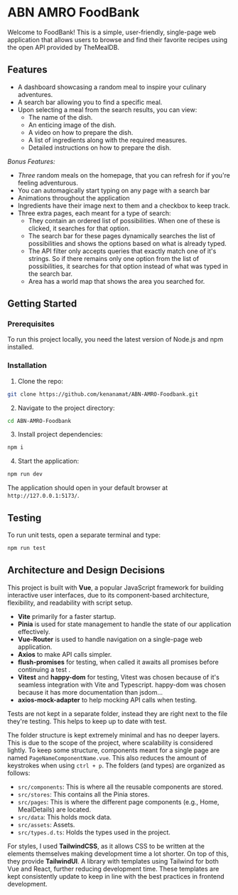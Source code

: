 # ABN AMRO FoodBank

Welcome to FoodBank! This is a simple, user-friendly, single-page web application that allows users to browse and find their favorite recipes using the open API provided by TheMealDB.

## Features

- A dashboard showcasing a random meal to inspire your culinary adventures.
- A search bar allowing you to find a specific meal.
- Upon selecting a meal from the search results, you can view:
  - The name of the dish.
  - An enticing image of the dish.
  - A video on how to prepare the dish.
  - A list of ingredients along with the required measures.
  - Detailed instructions on how to prepare the dish.

_Bonus Features:_

- _Three_ random meals on the homepage, that you can refresh for if you're feeling adventurous.
- You can automagically start typing on any page with a search bar
- Animations throughout the application
- Ingredients have their image next to them and a checkbox to keep track.
- Three extra pages, each meant for a type of search:
  - They contain an ordered list of possibilities. When one of these is clicked, it searches for that option.
  - The search bar for these pages dynamically searches the list of possibilities and shows the options based on what is already typed.
  - The API filter only accepts queries that exactly match one of it's strings. So if there remains only one option from the list of possibilities, it searches for that option instead of what was typed in the search bar.
  - Area has a world map that shows the area you searched for.

## Getting Started

### Prerequisites

To run this project locally, you need the latest version of Node.js and npm installed.

### Installation

1. Clone the repo:

```sh
git clone https://github.com/kenanamat/ABN-AMRO-Foodbank.git
```

2. Navigate to the project directory:

```sh
cd ABN-AMRO-Foodbank
```

3. Install project dependencies:

```sh
npm i
```

4. Start the application:

```sh
npm run dev
```

The application should open in your default browser at `http://127.0.0.1:5173/`.

## Testing

To run unit tests, open a separate terminal and type:

```sh
npm run test
```

## Architecture and Design Decisions

This project is built with **Vue**, a popular JavaScript framework for building interactive user interfaces, due to its component-based architecture, flexibility, and readability with script setup.

- **Vite** primarily for a faster startup.
- **Pinia** is used for state management to handle the state of our application effectively.
- **Vue-Router** is used to handle navigation on a single-page web application.
- **Axios** to make API calls simpler.
- **flush-promises** for testing, when called it awaits all promises before continuing a test .
- **Vitest** and **happy-dom** for testing, Vitest was chosen because of it's seamless integration with Vite and Typescript. happy-dom was chosen because it has more documentation than jsdom...
- **axios-mock-adapter** to help mocking API calls when testing.

Tests are not kept in a separate folder, instead they are right next to the file they're testing. This helps to keep up to date with test.

The folder structure is kept extremely minimal and has no deeper layers. This is due to the scope of the project, where scalability is considered lightly. To keep some structure, components meant for a single page are named `PageNameComponentName.vue`. This also reduces the amount of keystrokes when using `ctrl + p`. The folders (and types) are organized as follows:

- `src/components`: This is where all the reusable components are stored.
- `src/stores`: This contains all the Pinia stores.
- `src/pages`: This is where the different page components (e.g., Home, MealDetails) are located.
- `src/data`: This holds mock data.
- `src/assets`: Assets.
- `src/types.d.ts`: Holds the types used in the project.

For styles, I used **TailwindCSS**, as it allows CSS to be written at the elements themselves making development time a lot shorter. On top of this, they provide **TailwindUI**. A library with templates using Tailwind for both Vue and React, further reducing development time. These templates are kept consistently update to keep in line with the best practices in frontend development.
